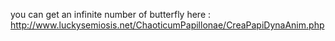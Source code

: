 you can get an infinite number of butterfly here : http://www.luckysemiosis.net/ChaoticumPapillonae/CreaPapiDynaAnim.php